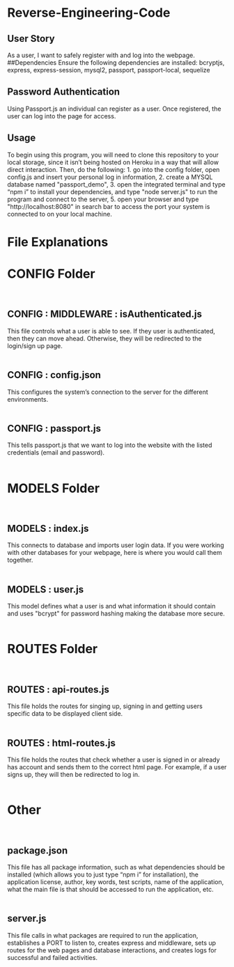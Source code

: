 # Reverse-Engineering-Code

## User Story
As a user, I want to safely register with and log into the webpage. 
##Dependencies
Ensure the following dependencies are installed: bcryptjs, express, express-session, mysql2, passport, passport-local, sequelize

## Password Authentication
Using Passport.js an individual can register as a user. Once registered, the user can log into the page for access. 


## Usage
To begin using this program, you will need to clone this repository to your local storage, since it isn’t being hosted on Heroku in a way that will allow direct interaction. Then, do the following: 1. go into the config folder, open config.js and insert your personal log in information, 2. create a MYSQL database named "passport_demo", 3. open the integrated terminal and type “npm i” to install your dependencies, and type "node server.js" to run the program and connect to the server, 5. open your browser and type "http://localhost:8080" in search bar to access the port your system is connected to on your local machine. 

# File Explanations <br />
# CONFIG Folder <br /> <br />
## CONFIG : MIDDLEWARE : isAuthenticated.js <br />
This file controls what a user is able to see. If they user is authenticated, then they can move ahead. Otherwise, they will be redirected to the login/sign up page. <br /> <br />
## CONFIG : config.json <br />
This configures the system’s connection to the server for the different environments. <br /> <br />
## CONFIG : passport.js <br />
This tells passport.js that we want to log into the website with the listed credentials (email and password). <br /> <br />
# MODELS Folder <br /> <br />
## MODELS : index.js <br />
This connects to database and imports user login data. If you were working with other databases for your webpage, here is where you would call them together. <br /> <br />
## MODELS : user.js <br />
This model defines what a user is and what information it should contain and uses "bcrypt" for password hashing making the database more secure. <br /> <br />
# ROUTES Folder <br /> <br />
## ROUTES : api-routes.js <br />
This file holds the routes for singing up, signing in and getting users specific data to be displayed client side. <br /> <br />
## ROUTES : html-routes.js <br />
This file holds the routes that check whether a user is signed in or already has account and sends them to the correct html page. For example, if a user signs up, they will then be redirected to log in. <br /> <br />
# Other <br /> <br />
## package.json <br /> 
This file has all package information, such as what dependencies should be installed (which allows you to just type “npm i” for installation), the application license, author, key words, test scripts, name of the application, what the main file is that should be accessed to run the application, etc. <br /> <br />
## server.js <br />
This file calls in what packages are required to run the application, establishes a PORT to listen to, creates express and middleware, sets up routes for the web pages and database interactions, and creates logs for successful and failed activities.
